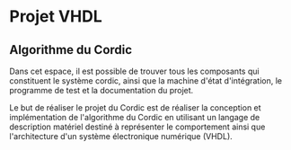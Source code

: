# Projet VHDL
## Algorithme du Cordic

Dans cet espace, il est possible de trouver tous les composants qui constituent le système cordic, ainsi que la machine d'état d'intégration, le programme de test et la documentation du projet. 

Le but de réaliser le projet du Cordic est de réaliser la conception et implémentation de l'algorithme du Cordic en utilisant un langage de description matériel destiné à représenter le comportement ainsi que l'architecture d'un système électronique numérique (VHDL).
